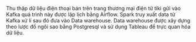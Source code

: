 Thu thập dữ liệu điện thoại bán trên trang thương mại điện tử tiki gửi vào Kafka quá trình này được lập lịch bằng Airflow. 
Spark truy xuất data từ Kafka xử lí sau đó đưa vào Data warehouse. 
Data warehouse được xây dựng theo lược đồ ngôi sao bằng Postgresql và sử dụng Tableau để trực quan hóa dữ liệu.

